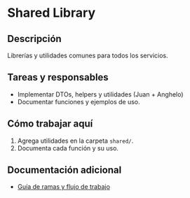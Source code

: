 # Shared Library

## Descripción
Librerías y utilidades comunes para todos los servicios.

## Tareas y responsables
- Implementar DTOs, helpers y utilidades (Juan + Anghelo)
- Documentar funciones y ejemplos de uso.

## Cómo trabajar aquí
1. Agrega utilidades en la carpeta `shared/`.
2. Documenta cada función y su uso.

## Documentación adicional
- [Guía de ramas y flujo de trabajo](../README.md)
